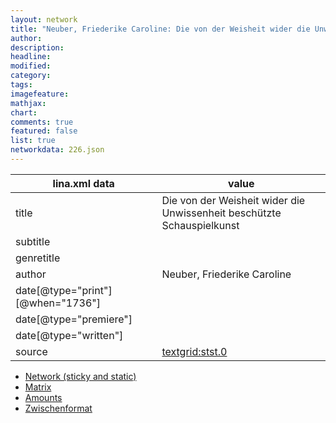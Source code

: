 ```yaml
---
layout: network
title: "Neuber, Friederike Caroline: Die von der Weisheit wider die Unwissenheit beschützte Schauspielkunst (1736)"
author:
description:
headline:
modified:
category:
tags:
imagefeature: 
mathjax: 
chart: 
comments: true
featured: false
list: true
networkdata: 226.json
---
```

lina.xml data  | value
------------- | -------------
title|Die von der Weisheit wider die Unwissenheit beschützte Schauspielkunst
subtitle|
genretitle|
author|Neuber, Friederike Caroline
date[@type="print"][@when="1736"]|
date[@type="premiere"]|
date[@type="written"]|
source|[textgrid:stst.0](https://textgridlab.org/1.0/tgcrud-public/rest/textgrid:stst.0/data)



* [Network (sticky and static)](/network226)
* [Matrix](/matrix226)
* [Amounts](/amount226)
* [Zwischenformat](/lina226 )
